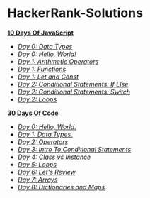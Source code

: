 # HackerRank-Solutions

**<a href="https://github.com/ShubhangiChaudhary/HackerRank-Solutions/tree/main/10DaysOfJavaScript">10 Days Of JavaScript</a>**

- *<a href="https://github.com/ShubhangiChaudhary/HackerRank-Solutions/blob/main/10DaysOfJavaScript/Day0_DataTypes.md">Day 0: Data Types</a>*
- *<a href="https://github.com/ShubhangiChaudhary/HackerRank-Solutions/blob/main/10DaysOfJavaScript/Day0_HelloWorld.md">Day 0: Hello, World!</a>*
- *<a href="https://github.com/ShubhangiChaudhary/HackerRank-Solutions/blob/main/10DaysOfJavaScript/Day1_ArithmeticOperators.md">Day 1: Arithmetic Operators</a>*
- *<a href="https://github.com/ShubhangiChaudhary/HackerRank-Solutions/blob/main/10DaysOfJavaScript/Day1_Functions.md">Day 1: Functions</a>*
- *<a href="https://github.com/ShubhangiChaudhary/HackerRank-Solutions/blob/main/10DaysOfJavaScript/Day1_LetAndConst.md">Day 1: Let and Const</a>*
- *<a href="https://github.com/ShubhangiChaudhary/HackerRank-Solutions/blob/main/10DaysOfJavaScript/Day2_ConditionalStatements_IfElse.md">Day 2: Conditional Statements: If Else</a>*
- *<a href="">Day 2: Conditional Statements: Switch</a>*
- *<a href="">Day 2: Loops</a>*


**<a href="https://github.com/ShubhangiChaudhary/HackerRank-Solutions/tree/main/30DaysOfCode">30 Days Of Code</a>**

- *<a href="https://github.com/ShubhangiChaudhary/HackerRank-Solutions/blob/main/30DaysOfCode/Day0_HelloWorld.md">Day 0: Hello, World.</a>*
- *<a href="https://github.com/ShubhangiChaudhary/HackerRank-Solutions/blob/main/30DaysOfCode/Day1_DataTypes.md">Day 1: Data Types.</a>*
- *<a href="https://github.com/ShubhangiChaudhary/HackerRank-Solutions/blob/main/30DaysOfCode/Day2_Operators.md">Day 2: Operators</a>*
- *<a href="https://github.com/ShubhangiChaudhary/HackerRank-Solutions/blob/main/30DaysOfCode/Day3_IntroToConditionalStatements.md">Day 3: Intro To Conditional Statements</a>*
- *<a href="">Day 4: Class vs Instance</a>*
- *<a href="https://github.com/ShubhangiChaudhary/HackerRank-Solutions/blob/main/30DaysOfCode/Day5_Loops..md">Day 5: Loops</a>*
- *<a href="https://github.com/ShubhangiChaudhary/HackerRank-Solutions/blob/main/30DaysOfCode/Day6_LetsReview.md">Day 6: Let's Review</a>*
- *<a href="">Day 7: Arrays</a>*
- *<a href="">Day 8: Dictionaries and Maps</a>*

